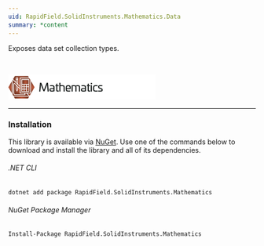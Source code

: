 ```yaml
---
uid: RapidField.SolidInstruments.Mathematics.Data
summary: *content
---
```


<!--
Copyright (c) RapidField LLC. Licensed under the MIT License. See LICENSE.txt in the project root for license information.
-->

Exposes data set collection types.

<br />

![Mathematics label](../images/Label.Mathematics.300w.png)
- - -

### Installation

This library is available via [NuGet](https://docs.microsoft.com/en-us/nuget/quickstart/install-and-use-a-package-in-visual-studio). Use one of the commands below to download and install the library and all of its dependencies.

###### .NET CLI

```shell
dotnet add package RapidField.SolidInstruments.Mathematics
```

###### NuGet Package Manager

```shell
Install-Package RapidField.SolidInstruments.Mathematics
```